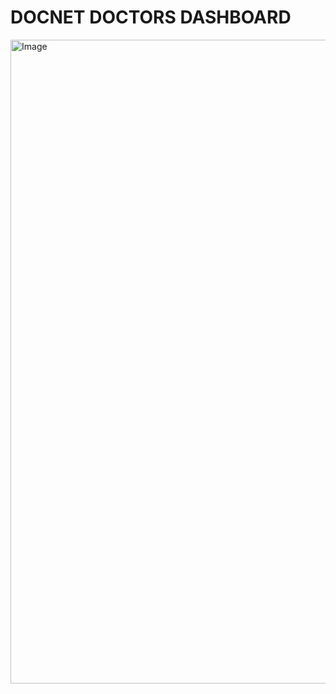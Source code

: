 # DOCNET DOCTORS DASHBOARD

<img width="1787" height="1030" alt="Image" src="https://github.com/user-attachments/assets/addb6c5c-50b7-49c6-81b2-7cba54493316" />
